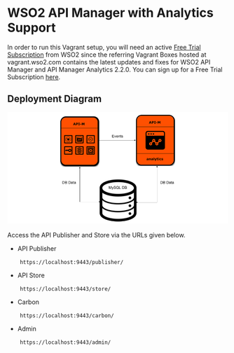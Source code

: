 # WSO2 API Manager with Analytics Support

In order to run this Vagrant setup, you will need an active [Free Trial Subscription](https://wso2.com/free-trial-subscription) 
from WSO2 since the referring Vagrant Boxes hosted at vagrant.wso2.com contains the latest updates and fixes for WSO2 API Manager and 
API Manager Analytics 2.2.0. You can sign up for a Free Trial Subscription [here](https://wso2.com/free-trial-subscription).

## Deployment Diagram
![Alt text](deployment-diagram.png?raw=true "Title")

Access the API Publisher and Store via the URLs given below.

* API Publisher

```
    https://localhost:9443/publisher/
```

* API Store

```
    https://localhost:9443/store/
```

* Carbon

```
    https://localhost:9443/carbon/
```

* Admin

```
    https://localhost:9443/admin/
```
